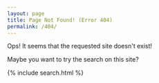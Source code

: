 ```yaml
---
layout: page
title: Page Not Found! (Error 404)
permalink: /404/
---
```

Ops! It seems that the requested site doesn't exist!

Maybe you want to try the search on this site?

{% include search.html %}